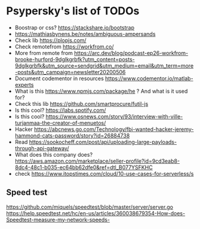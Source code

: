 # Psypersky's list of TODOs

- Boostrap or css? https://stackshare.io/bootstrap
- https://mathiasbynens.be/notes/ambiguous-ampersands
- Check lib https://plopjs.com/
- Check remotefrom https://workfrom.co/
- More from remote from https://arc.dev/blog/podcast-ep26-workfrom-brooke-hurford-9dglkgrbfk?utm_content=posts-9dglkgrbfk&utm_source=sendgrid&utm_medium=email&utm_term=more-posts&utm_campaign=newsletter20200506
- Document codementor in resources https://www.codementor.io/matlab-experts
- What is this https://www.npmjs.com/package/he ? And what is it used for?
- Check this lib https://github.com/smartprocure/futil-js
- Is this cool? https://labs.spotify.com/
- Is this cool? https://www.osnews.com/story/93/interview-with-ville-turjanmaa-the-creator-of-menuetos/
- Hacker https://abcnews.go.com/Technology/fbi-wanted-hacker-jeremy-hammond-cats-password/story?id=26884738
- Read https://sookocheff.com/post/api/uploading-large-payloads-through-api-gateway/
- What does this company does? https://aws.amazon.com/marketplace/seller-profile?id=9cd3eab8-8dc4-48c1-b035-ec64bb62dfe0&ref=dtl_B077YSFKHC
- check https://www.itopstimes.com/cloud/10-use-cases-for-serverless/s
## Speed test

https://github.com/miquels/speedtest/blob/master/server/server.go
https://help.speedtest.net/hc/en-us/articles/360038679354-How-does-Speedtest-measure-my-network-speeds-